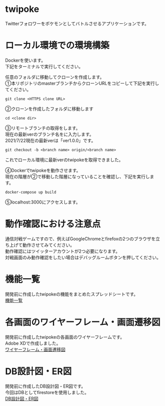 # twipoke

Twitterフォロワーをポケモンとしてバトルさせるアプリケーションです。

# ローカル環境での環境構築

Dockerを使います。  
下記をターミナルで実行してください。  

任意のフォルダに移動してクローンを作成します。  
①本リポジトリのmasterブランチからクローンURLをコピーして下記を実行してください。
```
git clone <HTTPS clone URL>
```

②クローンを作成したフォルダに移動します
```
cd <clone dir>
```

③リモートブランチの取得をします。  
現在の最新verのブランチ名を<branch name>に入力します。  
2021/7/22現在の最新verは「ver1.0.0」です。
```
git checkout -b <branch name> origin/<branch name>
```

これでローカル環境に最新verのtwipokeを取得できました。  

④Dockerでtwipokeを動作させます。  
現在の階層が②で移動した階層になっていることを確認し、下記を実行します。
```
docker-compose up build
```

⑤localhost:3000にアクセスします。

# 動作確認における注意点

通信対戦ゲームですので、例えばGoogleChromeとfirefoxの2つのブラウザを立ち上げて動作させてみてください。  
動作確認にはツイッターアカウントが2つ必要になります。  
対戦画面のみ動作確認をしたい場合はデバッグルームボタンを押してください。

# 機能一覧

開発前に作成したtwipokeの機能をまとめたスプレッドシートです。  
[機能一覧](https://docs.google.com/spreadsheets/d/1Lajdma8ZqX2pmIf_VoF5XJNJdnnG_xgy2XnMFGsgjx8/edit?usp=sharing)

# 各画面のワイヤーフレーム・画面遷移図

開発前に作成したtwipokeの各画面のワイヤーフレームです。  
Adobe XDで作成しました。  
[ワイヤーフレーム・画面遷移図](https://xd.adobe.com/view/77701980-13a2-4e14-95ee-fd9257a35606-2223/)

# DB設計図・ER図

開発前に作成したDB設計図・ER図です。  
今回はDBとしてfirestoreを使用しました。  
[DB設計図・ER図](https://docs.google.com/spreadsheets/d/1Mk95IVWdlr_ZGHiJRsYCLSo0QroySSKoAmmSxp1fp3A/edit?usp=sharing)
